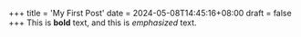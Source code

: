 +++
title = 'My First Post'
date = 2024-05-08T14:45:16+08:00
draft = false
+++
This is **bold** text, and this is *emphasized* text.
